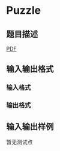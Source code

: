 # Puzzle

## 题目描述

[problemUrl]: https://uva.onlinejudge.org/index.php?option=com_onlinejudge&Itemid=8&category=246&page=show_problem&problem=3557

[PDF](https://uva.onlinejudge.org/external/11/p1116.pdf)

## 输入输出格式

### 输入格式

### 输出格式

## 输入输出样例

暂无测试点

